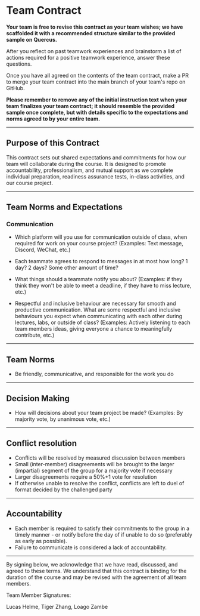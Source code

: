 # Team Contract

**Your team is free to revise this contract as your team wishes; we have scaffolded it with a recommended structure similar to the provided sample on Quercus.**

After you reflect on past teamwork experiences and brainstorm a list of actions required for a positive teamwork experience, answer these questions. 

Once you have all agreed on the contents of the team contract, make a PR to merge your team contract into the main branch of your team's repo on GitHub.

**Please remember to remove any of the initial instruction text when your team finalizes your team contract; it should resemble the provided sample once complete, but with details specific to the expectations and norms agreed to by your entire team.**

---
## Purpose of this Contract

This contract sets out shared expectations and commitments for how our team will collaborate during the course. It is designed to promote accountability, professionalism, and mutual support as we complete individual preparation, readiness assurance tests, in-class activities, and our course project.

---
## Team Norms and Expectations

### Communication

* Which platform will you use for communication outside of class, when required for work on your course project? (Examples: Text message, Discord, WeChat, etc.)

* Each teammate agrees to respond to messages in at most how long? 1 day? 2 days? Some other amount of time? 

* What things should a teammate notify you about? (Examples: if they think they won't be able to meet a deadline, if they have to miss lecture, etc.)

* Respectful and inclusive behaviour are necessary for smooth and productive communication. What are some respectful and inclusive behaviours you expect when communicating with each other during lectures, labs, or outside of class? (Examples: Actively listening to each team members ideas, giving everyone a chance to meaningfully contribute, etc.)

---
## Team Norms
- Be friendly, communicative, and responsible for the work you do
---

## Decision Making

* How will decisions about your team project be made? (Examples: By majority vote, by unanimous vote, etc.)

---
## Conflict resolution

* Conflicts will be resolved by measured discussion between members
* Small (inter-member) disagreements will be brought to the larger (impartial) segment of the group for a majority vote if necessary
* Larger disagreements require a 50%+1 vote for resolution
* If otherwise unable to resolve the conflict, conflicts are left to duel of format decided by the challenged party


---

## Accountability

* Each member is required to satisfy their commitments to the group in a timely manner - or notify before the day of if unable to do so (preferably as early as possible).
* Failure to communicate is considered a lack of accountability.

---

By signing below, we acknowledge that we have read, discussed, and agreed to these terms. We understand that this contract is binding for the duration of the course and may be revised with the agreement of all team members.

Team Member Signatures:

Lucas Helme, Tiger Zhang, Loago Zambe

